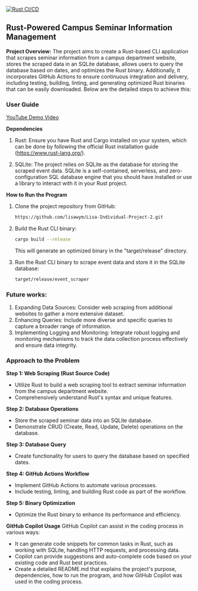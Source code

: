 [![Rust CI/CD](https://github.com/nogibjj/lisa-mini-project-8/actions/workflows/rust-cicd.yml/badge.svg)](https://github.com/nogibjj/lisa-mini-project-8/actions/workflows/rust-cicd.yml)

## Rust-Powered Campus Seminar Information Management

**Project Overview:**
The project aims to create a Rust-based CLI application that scrapes seminar information from a campus department website, stores the scraped data in an SQLite database, allows users to query the database based on dates, and optimizes the Rust binary. Additionally, it incorporates GitHub Actions to ensure continuous integration and delivery, including testing, building, linting, and generating optimized Rust binaries that can be easily downloaded. Below are the detailed steps to achieve this:


### User Guide
[YouTube Demo Video](https://youtu.be/T_v9up4PbrI)

**Dependencies**
1. Rust: Ensure you have Rust and Cargo installed on your system, which can be done by following the official Rust installation guide (https://www.rust-lang.org/).

2. SQLite: The project relies on SQLite as the database for storing the scraped event data. SQLite is a self-contained, serverless, and zero-configuration SQL database engine that you should have installed or use a library to interact with it in your Rust project.

**How to Run the Program**

1. Clone the project repository from GitHub:

   ```bash
   https://github.com/lisawym/Lisa-Individual-Project-2.git
   ```

2. Build the Rust CLI binary:

   ```bash
   cargo build --release
   ```

   This will generate an optimized binary in the "target/release" directory.

3. Run the Rust CLI binary to scrape event data and store it in the SQLite database:

   ```bash
   target/release/event_scraper
   ```

### Future works:
1. Expanding Data Sources: Consider web scraping from additional websites to gather a more extensive dataset.
2. Enhancing Queries: Include more diverse and specific queries to capture a broader range of information.
3. Implementing Logging and Monitoring: Integrate robust logging and monitoring mechanisms to track the data collection process effectively and ensure data integrity.

### Approach to the Problem
**Step 1: Web Scraping (Rust Source Code)**
- Utilize Rust to build a web scraping tool to extract seminar information from the campus department website.
- Comprehensively understand Rust's syntax and unique features.

**Step 2: Database Operations**
- Store the scraped seminar data into an SQLite database.
- Demonstrate CRUD (Create, Read, Update, Delete) operations on the database.

**Step 3: Database Query**
- Create functionality for users to query the database based on specified dates.

**Step 4: GitHub Actions Workflow**
- Implement GitHub Actions to automate various processes.
- Include testing, linting, and building Rust code as part of the workflow.

**Step 5: Binary Optimization**
- Optimize the Rust binary to enhance its performance and efficiency.



**GitHub Copilot Usage**
GitHub Copilot can assist in the coding process in various ways:
- It can generate code snippets for common tasks in Rust, such as working with SQLite, handling HTTP requests, and processing data.
- Copilot can provide suggestions and auto-complete code based on your existing code and Rust best practices.
- Create a detailed README.md that explains the project's purpose, dependencies, how to run the program, and how GitHub Copilot was used in the coding process.
